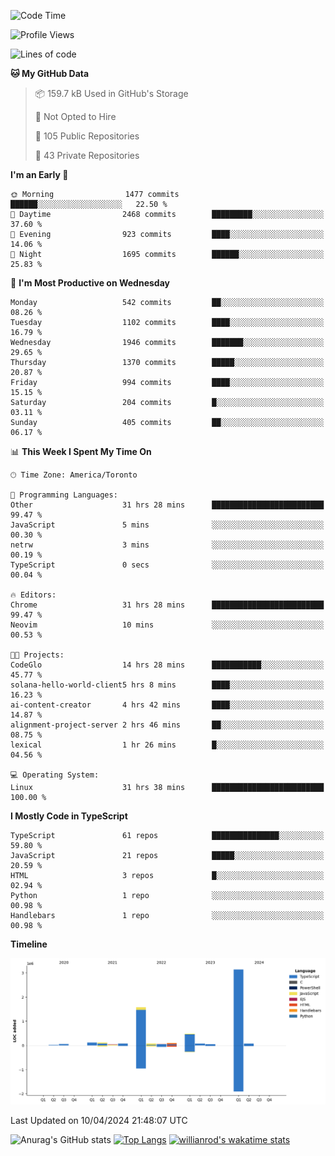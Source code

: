 <!--START_SECTION:waka-->
![Code Time](http://img.shields.io/badge/Code%20Time-1%2C414%20hrs%2042%20mins-blue)

![Profile Views](http://img.shields.io/badge/Profile%20Views-0-blue)

![Lines of code](https://img.shields.io/badge/From%20Hello%20World%20I%27ve%20Written-6.0%20million%20lines%20of%20code-blue)

**🐱 My GitHub Data** 

> 📦 159.7 kB Used in GitHub's Storage 
 > 
> 🚫 Not Opted to Hire
 > 
> 📜 105 Public Repositories 
 > 
> 🔑 43 Private Repositories 
 > 
**I'm an Early 🐤** 

```text
🌞 Morning                1477 commits        ██████░░░░░░░░░░░░░░░░░░░   22.50 % 
🌆 Daytime                2468 commits        █████████░░░░░░░░░░░░░░░░   37.60 % 
🌃 Evening                923 commits         ████░░░░░░░░░░░░░░░░░░░░░   14.06 % 
🌙 Night                  1695 commits        ██████░░░░░░░░░░░░░░░░░░░   25.83 % 
```
📅 **I'm Most Productive on Wednesday** 

```text
Monday                   542 commits         ██░░░░░░░░░░░░░░░░░░░░░░░   08.26 % 
Tuesday                  1102 commits        ████░░░░░░░░░░░░░░░░░░░░░   16.79 % 
Wednesday                1946 commits        ███████░░░░░░░░░░░░░░░░░░   29.65 % 
Thursday                 1370 commits        █████░░░░░░░░░░░░░░░░░░░░   20.87 % 
Friday                   994 commits         ████░░░░░░░░░░░░░░░░░░░░░   15.15 % 
Saturday                 204 commits         █░░░░░░░░░░░░░░░░░░░░░░░░   03.11 % 
Sunday                   405 commits         ██░░░░░░░░░░░░░░░░░░░░░░░   06.17 % 
```


📊 **This Week I Spent My Time On** 

```text
🕑︎ Time Zone: America/Toronto

💬 Programming Languages: 
Other                    31 hrs 28 mins      █████████████████████████   99.47 % 
JavaScript               5 mins              ░░░░░░░░░░░░░░░░░░░░░░░░░   00.30 % 
netrw                    3 mins              ░░░░░░░░░░░░░░░░░░░░░░░░░   00.19 % 
TypeScript               0 secs              ░░░░░░░░░░░░░░░░░░░░░░░░░   00.04 % 

🔥 Editors: 
Chrome                   31 hrs 28 mins      █████████████████████████   99.47 % 
Neovim                   10 mins             ░░░░░░░░░░░░░░░░░░░░░░░░░   00.53 % 

🐱‍💻 Projects: 
CodeGlo                  14 hrs 28 mins      ███████████░░░░░░░░░░░░░░   45.77 % 
solana-hello-world-client5 hrs 8 mins        ████░░░░░░░░░░░░░░░░░░░░░   16.23 % 
ai-content-creator       4 hrs 42 mins       ████░░░░░░░░░░░░░░░░░░░░░   14.87 % 
alignment-project-server 2 hrs 46 mins       ██░░░░░░░░░░░░░░░░░░░░░░░   08.75 % 
lexical                  1 hr 26 mins        █░░░░░░░░░░░░░░░░░░░░░░░░   04.56 % 

💻 Operating System: 
Linux                    31 hrs 38 mins      █████████████████████████   100.00 % 
```

**I Mostly Code in TypeScript** 

```text
TypeScript               61 repos            ███████████████░░░░░░░░░░   59.80 % 
JavaScript               21 repos            █████░░░░░░░░░░░░░░░░░░░░   20.59 % 
HTML                     3 repos             █░░░░░░░░░░░░░░░░░░░░░░░░   02.94 % 
Python                   1 repo              ░░░░░░░░░░░░░░░░░░░░░░░░░   00.98 % 
Handlebars               1 repo              ░░░░░░░░░░░░░░░░░░░░░░░░░   00.98 % 
```



**Timeline**

![Lines of Code chart](https://raw.githubusercontent.com/wise-introvert/wise-introvert/master/assets/bar_graph.png)


 Last Updated on 10/04/2024 21:48:07 UTC
<!--END_SECTION:waka-->

![Anurag's GitHub stats](https://github-readme-stats.vercel.app/api?username=wise-introvert&count_private=true&show_icons=true)
[![Top Langs](https://github-readme-stats.vercel.app/api/top-langs/?username=wise-introvert&langs_count=10)](https://github.com/anuraghazra/github-readme-stats)
[![willianrod's wakatime stats](https://github-readme-stats.vercel.app/api/wakatime?username=wiseintrovert)](https://github.com/anuraghazra/github-readme-stats)
